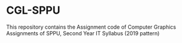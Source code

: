 # CGL-SPPU
This repository contains the Assignment code of Computer Graphics  Assignments of SPPU, Second Year IT Syllabus (2019 pattern) 
